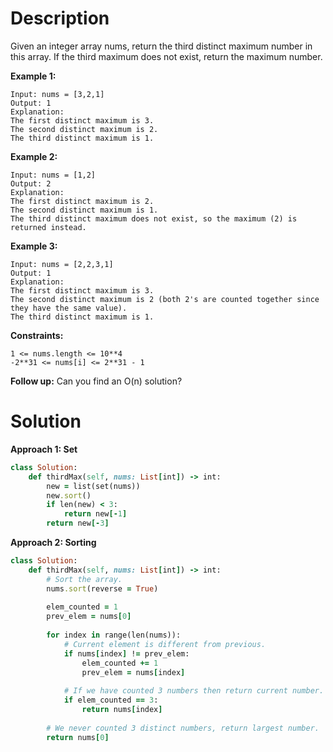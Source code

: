 # Description
Given an integer array nums, return the third distinct maximum number in this array. If the third maximum does not exist, return the maximum number.

**Example 1:**
```
Input: nums = [3,2,1]
Output: 1
Explanation:
The first distinct maximum is 3.
The second distinct maximum is 2.
The third distinct maximum is 1.
```
**Example 2:**
```
Input: nums = [1,2]
Output: 2
Explanation:
The first distinct maximum is 2.
The second distinct maximum is 1.
The third distinct maximum does not exist, so the maximum (2) is returned instead.
```
**Example 3:**
```
Input: nums = [2,2,3,1]
Output: 1
Explanation:
The first distinct maximum is 3.
The second distinct maximum is 2 (both 2's are counted together since they have the same value).
The third distinct maximum is 1.
```
**Constraints:**
```
1 <= nums.length <= 10**4
-2**31 <= nums[i] <= 2**31 - 1
```
**Follow up:** Can you find an O(n) solution?
# Solution
**Approach 1: Set**
```ruby
class Solution:
    def thirdMax(self, nums: List[int]) -> int:
        new = list(set(nums))
        new.sort()
        if len(new) < 3:
            return new[-1]
        return new[-3]
```
**Approach 2: Sorting**
```ruby
class Solution:
    def thirdMax(self, nums: List[int]) -> int:
        # Sort the array.
        nums.sort(reverse = True)
        
        elem_counted = 1
        prev_elem = nums[0]
        
        for index in range(len(nums)):
            # Current element is different from previous.
            if nums[index] != prev_elem:
                elem_counted += 1
                prev_elem = nums[index]
            
            # If we have counted 3 numbers then return current number.
            if elem_counted == 3:
                return nums[index]
        
        # We never counted 3 distinct numbers, return largest number.
        return nums[0]
```
